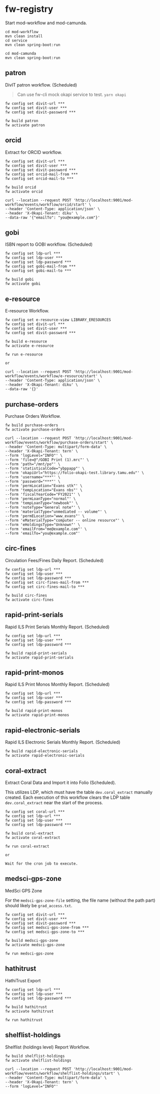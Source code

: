 # fw-registry

Start mod-workflow and mod-camunda.

```
cd mod-workflow
mvn clean install
cd service
mvn clean spring-boot:run
```

```
cd mod-camunda
mvn clean spring-boot:run
```

## patron

DivIT patron workflow. (Scheduled)

> Can use fw-cli mock okapi service to test. `yarn okapi`

```
fw config set divit-url ***
fw config set divit-user ***
fw config set divit-password ***
```

```
fw build patron
fw activate patron
```

## orcid

Extract for ORCID workflow.

```
fw config set divit-url ***
fw config set divit-user ***
fw config set divit-password ***
fw config set orcid-mail-from ***
fw config set orcid-mail-to ***
```

```
fw build orcid
fw activate orcid
```

```
curl --location --request POST 'http://localhost:9001/mod-workflow/events/workflow/orcid/start' \
--header 'Content-Type: application/json' \
--header 'X-Okapi-Tenant: diku' \
--data-raw '{"emailTo": "you@example.com"}'
```

## gobi

ISBN report to GOBI workflow. (Scheduled)

```
fw config set ldp-url ***
fw config set ldp-user ***
fw config set ldp-password ***
fw config set gobi-mail-from ***
fw config set gobi-mail-to ***
```

```
fw build gobi
fw activate gobi
```

## e-resource

E-resource Workflow.

```
fw config set e-resource-view LIBRARY_ERESOURCES
fw config set divit-url ***
fw config set divit-user ***
fw config set divit-password ***
```

```
fw build e-resource
fw activate e-resource
```

```
fw run e-resource

or

curl --location --request POST 'http://localhost:9001/mod-workflow/events/workflow/e-resource/start' \
--header 'Content-Type: application/json' \
--header 'X-Okapi-Tenant: diku' \
--data-raw '{}'
```

## purchase-orders

Purchase Orders Workflow.

```
fw build purchase-orders
fw activate purchase-orders

curl --location --request POST 'http://localhost:9001/mod-workflow/events/workflow/purchase-orders/start' \
--header 'Content-Type: multipart/form-data' \
--header 'X-Okapi-Tenant: tern' \
--form 'logLevel="INFO"' \
--form 'file=@"/GOBI Print (1).mrc"' \
--form 'path="/mnt/po"' \
--form 'statisticalCode="ybppapp"' \
--form 'okapiUrl="https://folio-okapi-test.library.tamu.edu"' \
--form 'username="***"' \
--form 'password="***"' \
--form 'permLocation="Evans stk"' \
--form 'tempLocation="Evans nbs"' \
--form 'fiscalYearCode="FY2021"' \
--form 'permLoanType="normal"' \
--form 'tempLoanType="newbook"' \
--form 'noteType="General note"' \
--form 'materialType="unmediated -- volume"' \
--form 'permELocation="www_evans"' \
--form 'eMaterialType="computer -- online resource"' \
--form 'eHoldingsType="Unknown"' \
--form 'emailFrom="me@example.com"' \
--form 'emailTo="you@example.com"'
```

## circ-fines

Circulation Fees/Fines Daily Report. (Scheduled)

```
fw config set ldp-url ***
fw config set ldp-user ***
fw config set ldp-password ***
fw config set circ-fines-mail-from ***
fw config set circ-fines-mail-to ***
```

```
fw build circ-fines
fw activate circ-fines
```

## rapid-print-serials

Rapid ILS Print Serials Monthly Report. (Scheduled)

```
fw config set ldp-url ***
fw config set ldp-user ***
fw config set ldp-password ***
```

```
fw build rapid-print-serials
fw activate rapid-print-serials
```

## rapid-print-monos

Rapid ILS Print Monos Monthly Report. (Scheduled)

```
fw config set ldp-url ***
fw config set ldp-user ***
fw config set ldp-password ***
```

```
fw build rapid-print-monos
fw activate rapid-print-monos
```

## rapid-electronic-serials

Rapid ILS Electronic Serials Monthly Report. (Scheduled)

```
fw build rapid-electronic-serials
fw activate rapid-electronic-serials
```

## coral-extract

Extract Coral Data and Import it into Folio (Scheduled).

This utilizes LDP, which must have the table `dev.coral_extract` manually created.
Each execution of this workflow clears the LDP table `dev.coral_extract` near the start of the process.

```
fw config set coral-url ***
fw config set ldp-url ***
fw config set ldp-user ***
fw config set ldp-password ***
```

```
fw build coral-extract
fw activate coral-extract
```

```
fw run coral-extract

or

Wait for the cron job to execute.
```

## medsci-gps-zone

MedSci GPS Zone

For the `medsci-gps-zone-file` setting, the file name (without the path part) should likely be `grad_access.txt`.

```
fw config set divit-url ***
fw config set divit-user ***
fw config set divit-password ***
fw config set medsci-gps-zone-from ***
fw config set medsci-gps-zone-to ***
```

```
fw build medsci-gps-zone
fw activate medsci-gps-zone
```

```
fw run medsci-gps-zone
```

## hathitrust

HathiTrust Export

```
fw config set ldp-url ***
fw config set ldp-user ***
fw config set ldp-password ***
```

```
fw build hathitrust
fw activate hathitrust
```

```
fw run hathitrust
```

## shelflist-holdings

Shelflist (holdings level) Report Workflow.

```
fw build shelflist-holdings
fw activate shelflist-holdings

curl --location --request POST 'http://localhost:9001/mod-workflow/events/workflow/shelflist-holdings/start' \
--header 'Content-Type: multipart/form-data' \
--header 'X-Okapi-Tenant: tern' \
--form 'logLevel="INFO"'
```
